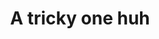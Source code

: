 ---
title: A tricky one huh
layout: pictures
description: France is an amazing country, here's some pictures I took there.
category: pictures
photoset: 72157633793279830
---